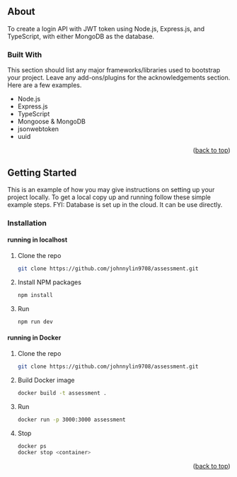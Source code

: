 ## About

To create a login API with JWT token using Node.js, Express.js, and TypeScript, with either MongoDB as the database.

### Built With

This section should list any major frameworks/libraries used to bootstrap your project. Leave any add-ons/plugins for the acknowledgements section. Here are a few examples.

- Node.js
- Express.js
- TypeScript
- Mongoose & MongoDB
- jsonwebtoken
- uuid

<p align="right">(<a href="#readme-top">back to top</a>)</p>

<!-- GETTING STARTED -->

## Getting Started

This is an example of how you may give instructions on setting up your project locally.
To get a local copy up and running follow these simple example steps.
FYI: Database is set up in the cloud. It can be use directly.

### Installation

#### running in localhost

1. Clone the repo
   ```sh
   git clone https://github.com/johnnylin9708/assessment.git
   ```
2. Install NPM packages
   ```sh
   npm install
   ```
3. Run
   ```sh
   npm run dev
   ```

#### running in Docker

1. Clone the repo
   ```sh
   git clone https://github.com/johnnylin9708/assessment.git
   ```
2. Build Docker image
   ```sh
   docker build -t assessment .
   ```
3. Run
   ```sh
   docker run -p 3000:3000 assessment
   ```
4. Stop
   ```sh
   docker ps
   docker stop <container>
   ```

<p align="right">(<a href="#readme-top">back to top</a>)</p>
